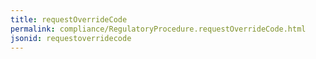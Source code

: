 ```yaml
---
title: requestOverrideCode
permalink: compliance/RegulatoryProcedure.requestOverrideCode.html
jsonid: requestoverridecode
---
```


